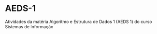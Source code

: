# AEDS-1
Atividades da matéria Algoritmo e Estrutura de Dados 1 (AEDS 1) do curso Sistemas de Informação
